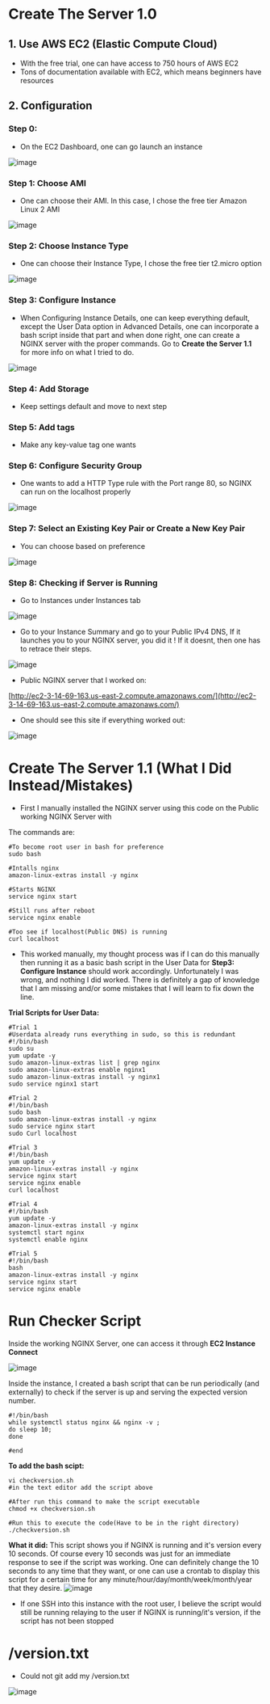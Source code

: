 # Create The Server 1.0
## 1. Use AWS EC2 (Elastic Compute Cloud)
* With the free trial, one can have access to 750 hours of AWS EC2
* Tons of documentation available with EC2, which means beginners have resources
## 2. Configuration 
### Step 0:
* On the EC2 Dashboard, one can go launch an instance

![image](https://user-images.githubusercontent.com/80073478/110174493-31f7f200-7dce-11eb-8560-d4a2cd5039de.png)

### Step 1: Choose AMI
* One can choose their AMI. In this case, I chose the free tier Amazon Linux 2 AMI

![image](https://user-images.githubusercontent.com/80073478/110174782-a6cb2c00-7dce-11eb-8fb2-4c57ecfcc959.png)

### Step 2: Choose Instance Type
* One can choose their Instance Type, I chose the free tier t2.micro option

![image](https://user-images.githubusercontent.com/80073478/110175165-53a5a900-7dcf-11eb-9ab8-36f6ea43540a.png)

### Step 3: Configure Instance
* When Configuring Instance Details, one can keep everything default, except the User Data option in Advanced Details, one can incorporate a bash script inside that part and when done right, one can create a NGINX server with the proper commands. Go to **Create the Server 1.1** for more info on what I tried to do.


![image](https://user-images.githubusercontent.com/80073478/110175534-e8a8a200-7dcf-11eb-8bfa-d245fe7a44d9.png)



### Step 4: Add Storage
* Keep settings default and move to next step

### Step 5: Add tags
* Make any key-value tag one wants

### Step 6: Configure Security Group 
* One wants to add a HTTP Type rule with the Port range 80, so NGINX can run on the localhost properly 

![image](https://user-images.githubusercontent.com/80073478/110176006-a338a480-7dd0-11eb-96fa-bba12587b9bb.png)

### Step 7: Select an Existing Key Pair or Create a New Key Pair
* You can choose based on preference

![image](https://user-images.githubusercontent.com/80073478/110176251-00345a80-7dd1-11eb-8409-a7aa0d8e7170.png)

### Step 8: Checking if Server is Running

* Go to Instances under Instances tab

![image](https://user-images.githubusercontent.com/80073478/110176879-00812580-7dd2-11eb-84c6-9a9308a0443c.png)

* Go to your Instance Summary and go to your Public IPv4 DNS, If it launches you to your NGINX server, you did it ! If it doesnt, then one has to retrace their steps.

![image](https://user-images.githubusercontent.com/80073478/110177363-d8de8d00-7dd2-11eb-90f7-fb51fbc9b295.png)

* Public NGINX server that I worked on:

[http://ec2-3-14-69-163.us-east-2.compute.amazonaws.com/](http://ec2-3-14-69-163.us-east-2.compute.amazonaws.com/)

* One should see this site if everything worked out:

![image](https://user-images.githubusercontent.com/80073478/110183911-e77e7180-7ddd-11eb-9034-28b9eee5eed7.png)


# Create The Server 1.1 (What I Did Instead/Mistakes)
* First I manually installed the NGINX server using this code on the Public working NGINX Server with

The commands are:
```
#To become root user in bash for preference
sudo bash

#Intalls nginx
amazon-linux-extras install -y nginx

#Starts NGINX 
service nginx start

#Still runs after reboot
service nginx enable

#Too see if localhost(Public DNS) is running
curl localhost
```
* This worked manually, my thought process was if I can do this manually then running it as a basic bash script in the User Data for **Step3: Configure Instance** should work accordingly. Unfortunately I was wrong, and nothing I did worked. There is definitely a gap of knowledge that I am missing and/or some mistakes that I will learn to fix down the line.

**Trial Scripts for User Data:**
```
#Trial 1
#Userdata already runs everything in sudo, so this is redundant
#!/bin/bash
sudo su
yum update -y
sudo amazon-linux-extras list | grep nginx
sudo amazon-linux-extras enable nginx1
sudo amazon-linux-extras install -y nginx1
sudo service nginx1 start                     

#Trial 2
#!/bin/bash
sudo bash 
sudo amazon-linux-extras install -y nginx
sudo service nginx start 
sudo Curl localhost 

#Trial 3
#!/bin/bash
yum update -y
amazon-linux-extras install -y nginx
service nginx start 
service nginx enable
curl localhost

#Trial 4
#!/bin/bash
yum update -y
amazon-linux-extras install -y nginx
systemctl start nginx
systemctl enable nginx

#Trial 5
#!/bin/bash
bash
amazon-linux-extras install -y nginx
service nginx start
service nginx enable
```
# Run Checker Script

Inside the working NGINX Server, one can access it through **EC2 Instance Connect**

![image](https://user-images.githubusercontent.com/80073478/110181957-4e019080-7dda-11eb-985c-cb3cbb050d5d.png)

Inside the instance, I created a bash script that can be run periodically (and externally) to check if the server is up and serving the expected version number. 
```
#!/bin/bash
while systemctl status nginx && nginx -v ; 
do sleep 10; 
done

#end
```
**To add the bash scipt:**

```
vi checkversion.sh
#in the text editor add the script above

#After run this command to make the script executable 
chmod +x checkversion.sh 

#Run this to execute the code(Have to be in the right directory)
./checkversion.sh
```
**What it did:**
This script shows you if NGINX is running and it's version every 10 seconds. Of course every 10 seconds was just for an immediate response to see if the script was working. One can definitely change the 10 seconds to any time that they want, or one can use a crontab to display this script for a certain time for any minute/hour/day/month/week/month/year that they desire.
![image](https://user-images.githubusercontent.com/80073478/110182680-41ca0300-7ddb-11eb-9187-4309f90ccb92.png)

* If one SSH into this instance with the root user, I believe the script would still be running relaying to the user if NGINX is running/it's version, if the script has not been stopped

# /version.txt

* Could not git add my /version.txt

![image](https://user-images.githubusercontent.com/80073478/110187145-4c899580-7de5-11eb-8acb-c9f623ef819f.png)
